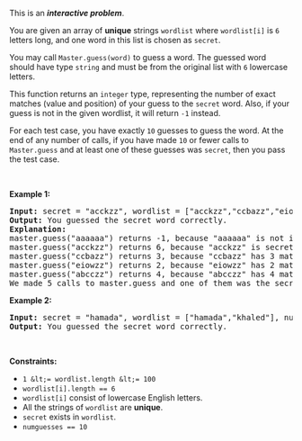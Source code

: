 This is an ___interactive problem___.

You are given an array of __unique__ strings `` wordlist `` where `` wordlist[i] `` is `` 6 `` letters long, and one word in this list is chosen as `` secret ``.

You may call `` Master.guess(word) `` to guess a word. The guessed word should have type `` string `` and must be from the original list with `` 6 `` lowercase letters.

This function returns an `` integer `` type, representing the number of exact matches (value and position) of your guess to the `` secret `` word. Also, if your guess is not in the given wordlist, it will return `` -1 `` instead.

For each test case, you have exactly `` 10 `` guesses to guess the word. At the end of any number of calls, if you have made `` 10 `` or fewer calls to `` Master.guess `` and at least one of these guesses was `` secret ``, then you pass the test case.

&nbsp;

__Example 1:__

<pre>
<strong>Input:</strong> secret = "acckzz", wordlist = ["acckzz","ccbazz","eiowzz","abcczz"], numguesses = 10
<strong>Output:</strong> You guessed the secret word correctly.
<strong>Explanation:</strong>
master.guess("aaaaaa") returns -1, because "aaaaaa" is not in wordlist.
master.guess("acckzz") returns 6, because "acckzz" is secret and has all 6 matches.
master.guess("ccbazz") returns 3, because "ccbazz" has 3 matches.
master.guess("eiowzz") returns 2, because "eiowzz" has 2 matches.
master.guess("abcczz") returns 4, because "abcczz" has 4 matches.
We made 5 calls to master.guess and one of them was the secret, so we pass the test case.
</pre>

__Example 2:__

<pre>
<strong>Input:</strong> secret = "hamada", wordlist = ["hamada","khaled"], numguesses = 10
<strong>Output:</strong> You guessed the secret word correctly.
</pre>

&nbsp;

__Constraints:__

*   `` 1 &lt;= wordlist.length &lt;= 100 ``
*   `` wordlist[i].length == 6 ``
*   `` wordlist[i] `` consist of lowercase English letters.
*   All the strings of `` wordlist `` are __unique__.
*   `` secret `` exists in `` wordlist ``.
*   `` numguesses == 10 ``